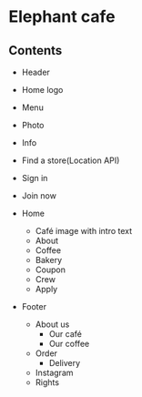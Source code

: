# Elephant cafe

## Contents

- Header
- Home logo
- Menu
- Photo
- Info
- Find a store(Location API)
- Sign in
- Join now

- Home

  - Café image with intro text
  - About
  - Coffee
  - Bakery
  - Coupon
  - Crew
  - Apply

- Footer
  - About us
    - Our café
    - Our coffee
  - Order
    - Delivery
  - Instagram
  - Rights
